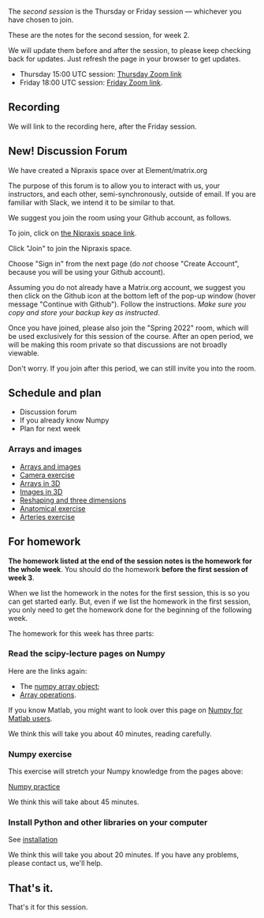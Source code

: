 The *second session* is the Thursday or Friday session — whichever you have
chosen to join.

These are the notes for the second session, for week 2.

We will update them before and after the session, to please keep checking back for updates.  Just refresh the page in your browser to get updates.

* Thursday 15:00 UTC session: [Thursday Zoom
  link](https://bham-ac-uk.zoom.us/j/85697917669?pwd=R09RRVoxSXl5YnVjVDVuN3NDM2lCdz09)
* Friday 18:00 UTC session: [Friday Zoom link](https://bham-ac-uk.zoom.us/j/82522323304?pwd=VjRRWDNkZjF5clBDd3FNNGJWcTUyZz09).

## Recording

We will link to the recording here, after the Friday session.

## New!  Discussion Forum

We have created a Nipraxis space over at Element/matrix.org

The purpose of this forum is to allow you to interact with us, your
instructors, and each other, semi-synchronously, outside of email. If you are
familiar with Slack, we intend it to be similar to that.

We suggest you join the room using your Github account, as follows.

To join, click on [the Nipraxis space
link](https://app.element.io/#/room/#nipraxis:matrix.org).

Click "Join" to join the Nipraxis space.

Choose "Sign in" from the next page (do *not* choose "Create Account", because you will be using your Github account).

Assuming you do not already have a Matrix.org account, we suggest you then
click on the Github icon at the bottom left of the pop-up window (hover
message "Continue with Github").  Follow the instructions.  *Make sure you
copy and store your backup key as instructed*.

Once you have joined, please also join the "Spring 2022" room, which will be
used exclusively for this session of the course. After an open period, we will
be making this room private so that discussions are not broadly viewable.

Don't worry. If you join after this period, we can still invite you into the room.

## Schedule and plan

* Discussion forum
* If you already know Numpy
* Plan for next week

### Arrays and images

* [Arrays and images](https://textbook.nipraxis.org/arrays_and_images)
* [Camera
  exercise](https://hub.nipraxis.org/hub/user-redirect/git-pull?repo=https%3A//github.com/nipraxis/camera&subPath=camera.ipynb)
* [Arrays in 3D](https://textbook.nipraxis.org/arrays_3d)
* [Images in 3D](https://textbook.nipraxis.org/images_3d)
* [Reshaping and three dimensions](https://textbook.nipraxis.org/reshape_and_3d.html)
* [Anatomical
exercise](https://hub.nipraxis.org/hub/user-redirect/git-pull?repo=https%3A//github.com/nipraxis/anatomical&subPath=anatomical.ipynb)
* [Arteries exercise](https://hub.nipraxis.org/hub/user-redirect/git-pull?repo=https%3A//github.com/nipraxis/arteries&subPath=arteries.ipynb)

## For homework

**The homework listed at the end of the session notes is the homework for the whole week**.  You should do the homework **before the first session of week 3**.

When we list the homework in the notes for the first session, this is so you
can get started early.  But, even if we list the homework in the first
session, you only need to get the homework done for the beginning of the
following week.

The homework for this week has three parts:

### Read the scipy-lecture pages on Numpy

Here are the links again:

-   The [numpy array
    object](https://scipy-lectures.org/intro/numpy/array_object.html);
-   [Array operations](https://scipy-lectures.org/intro/numpy/operations.html).

If you know Matlab, you might want to look over this page on [Numpy for Matlab
users](https://numpy.org/doc/stable/user/numpy-for-matlab-users.html).

We think this will take you about 40 minutes, reading carefully.

### Numpy exercise

This exercise will stretch your Numpy knowledge from the pages above:

[Numpy
practice](https://hub.nipraxis.org/hub/user-redirect/git-pull?repo=https%3A//github.com/nipraxis/array_practice&subPath=array_practice.ipynb)

We think this will take about 45 minutes.

### Install Python and other libraries on your computer

See [installation](https://textbook.nipraxis.org/installation)

We think this will take you about 20 minutes.  If you have any problems, please contact us, we'll help.

## That's it.

That's it for this session.
